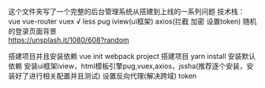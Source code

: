 这个文件夹写了一个完整的后台管理系统从搭建到上线的一系列问题
  技术栈：
    vue
    vue-router
    vuex √
    less
    pug
    iview(ui框架)
    axios(拦截 加密 设置token)
    随机的登录页面背景      
      https://unsplash.it/1080/608?random
  
  搭建项目并且安装依赖
    vue init webpack project 搭建项目
    yarn install 安装默认依赖
    安装ui框架iview，html模板引擎pug,vuex,axios，jssha(推荐逐个安装，安装好了进行相关配置并且测试)
    设置反向代理(解决跨域)
    token
